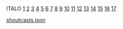 
ITALO
[1](/italo_icon/italo_nonstop.jpg) [2](/italo_icon/italo4youlogo.jpg) [3](/italo_icon/RMI-Classic.png) [4](/italo_icon/RMI-New.png) [5](/italo_icon/RMI-Disco.png) [6](/italo_icon/hitradio.jpg) [7](/italo_icon/1000ITA.jpg) [8](/italo_icon/italodiscopilot.jpg) [9](/italo_icon/italoscene.jpg) [10](/italo_icon/syntheticfm.jpg) [11](/italo_icon/radioitalodisconet.jpg) [12](/italo_icon/italodefault.jpg) [13](/italo_icon/italosound.jpg) [14](/italo_icon/italopower.jpg) [15](/italo_icon/openfm.jpg) [16](/italo_icon/mirage.jpg) [17](/italo_icon/oxygen.jpg)

[shoutcasts.json](shoutcasts.json)


